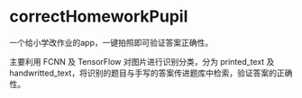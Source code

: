 # correctHomeworkPupil
一个给小学改作业的app，一键拍照即可验证答案正确性。


主要利用 FCNN 及 TensorFlow 对图片进行识别分类，分为 printed_text 及 handwritted_text，将识别的题目与手写的答案传进题库中检索，验证答案的正确性。

